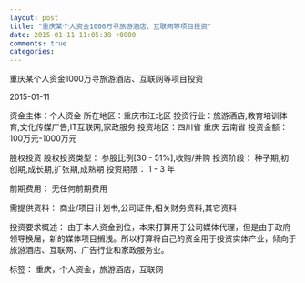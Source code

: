 ```yaml
---
layout: post
title: "重庆某个人资金1000万寻旅游酒店、互联网等项目投资"
date: 2015-01-11 11:05:38 +0800
comments: true
categories: 
---
```

重庆某个人资金1000万寻旅游酒店、互联网等项目投资



2015-01-11

资金主体：个人资金
所在地区：重庆市江北区
投资行业：旅游酒店,教育培训体育,文化传媒广告,IT互联网,家政服务
投资地区：四川省 重庆 云南省
投资金额：100万元-1000万元

股权投资
股权投资类型：
                            参股比例[30 - 51%],收购/并购 
                                                                                投资阶段：
                            种子期,初创期,成长期,扩张期,成熟期 
                                                                                                                                        投资期限：
                            1 - 3 年

前期费用：
无任何前期费用

需提供资料：
商业/项目计划书,公司证件,相关财务资料,其它资料

投资要求概述：
由于本人资金到位，本来打算用于公司媒体代理，但是由于政府领导换届，新的媒体项目搁浅。所以打算将自己的资金用于投资实体产业，倾向于旅游酒店、互联网、广告行业和家政服务业。

标签：
重庆，个人资金，旅游酒店，互联网

